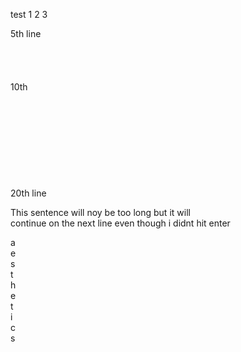 test 1
2
3

5th line <br /> <br /> <br /> <br /> <br /> 10th <br /> <br /> <br /> <br /> <br /> <br /> <br /> <br /> <br /> <br /> 20th line



This sentence will noy be too long but it will  <br /> continue on the next line even though i didnt hit enter

a  <br /> e  <br /> s  <br /> t  <br /> h  <br /> e  <br /> t  <br /> i  <br /> c  <br /> s
